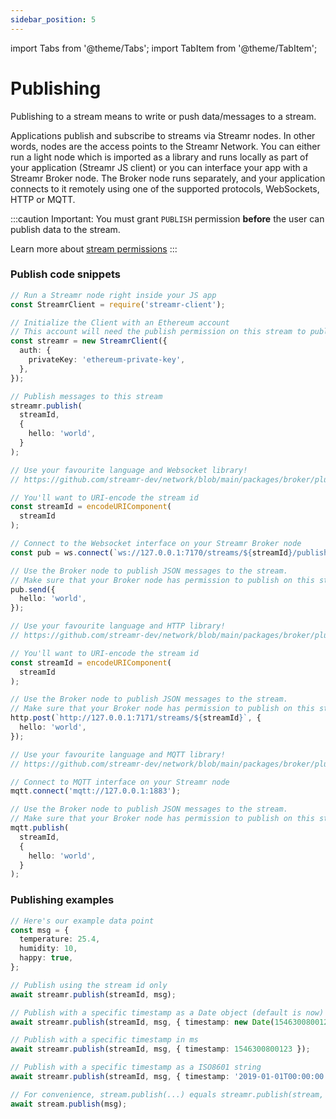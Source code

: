 ```yaml
---
sidebar_position: 5
---
```


import Tabs from '@theme/Tabs';
import TabItem from '@theme/TabItem';

# Publishing
Publishing to a stream means to write or push data/messages to a stream. 

Applications publish and subscribe to streams via Streamr nodes. In other words, nodes are the access points to the Streamr Network. You can either run a light node which is imported as a library and runs locally as part of your application (Streamr JS client) or you can interface your app with a Streamr Broker node. The Broker node runs separately, and your application connects to it remotely using one of the supported protocols, WebSockets, HTTP or MQTT.

:::caution Important:
You must grant `PUBLISH` permission **before** the user can publish data to the stream.

Learn more about [stream permissions](./permissions.md)
:::

### Publish code snippets
<Tabs groupId="environment">
  <TabItem value="js-client" label="JS client">

```ts
// Run a Streamr node right inside your JS app
const StreamrClient = require('streamr-client');

// Initialize the Client with an Ethereum account
// This account will need the publish permission on this stream to publish
const streamr = new StreamrClient({
  auth: {
    privateKey: 'ethereum-private-key',
  },
});

// Publish messages to this stream
streamr.publish(
  streamId,
  {
    hello: 'world',
  }
);
```

</TabItem>
<TabItem value="bn-websocket" label="Broker node WebSocket">

```ts
// Use your favourite language and Websocket library!
// https://github.com/streamr-dev/network/blob/main/packages/broker/plugins.md

// You'll want to URI-encode the stream id
const streamId = encodeURIComponent(
  streamId
);

// Connect to the Websocket interface on your Streamr Broker node
const pub = ws.connect(`ws://127.0.0.1:7170/streams/${streamId}/publish`);

// Use the Broker node to publish JSON messages to the stream.
// Make sure that your Broker node has permission to publish on this stream
pub.send({
  hello: 'world',
});
```

</TabItem>

<TabItem value="bn-http" label="Broker node HTTP">

```ts
// Use your favourite language and HTTP library!
// https://github.com/streamr-dev/network/blob/main/packages/broker/plugins.md

// You'll want to URI-encode the stream id
const streamId = encodeURIComponent(
  streamId
);

// Use the Broker node to publish JSON messages to the stream.
// Make sure that your Broker node has permission to publish on this stream
http.post(`http://127.0.0.1:7171/streams/${streamId}`, {
  hello: 'world',
});
```

</TabItem>

<TabItem value="bn-mqtt" label="Broker node MQTT">

```ts
// Use your favourite language and MQTT library!
// https://github.com/streamr-dev/network/blob/main/packages/broker/plugins.md

// Connect to MQTT interface on your Streamr node
mqtt.connect('mqtt://127.0.0.1:1883');

// Use the Broker node to publish JSON messages to the stream.
// Make sure that your Broker node has permission to publish on this stream
mqtt.publish(
  streamId,
  {
    hello: 'world',
  }
);
```

</TabItem>
</Tabs>

### Publishing examples
```ts
// Here's our example data point
const msg = {
  temperature: 25.4,
  humidity: 10,
  happy: true,
};

// Publish using the stream id only
await streamr.publish(streamId, msg);

// Publish with a specific timestamp as a Date object (default is now)
await streamr.publish(streamId, msg, { timestamp: new Date(1546300800123) });

// Publish with a specific timestamp in ms
await streamr.publish(streamId, msg, { timestamp: 1546300800123 });

// Publish with a specific timestamp as a ISO8601 string
await streamr.publish(streamId, msg, { timestamp: '2019-01-01T00:00:00.123Z' });

// For convenience, stream.publish(...) equals streamr.publish(stream, ...)
await stream.publish(msg);
```
